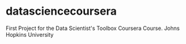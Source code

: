 # datasciencecoursera
First Project for the Data Scientist's Toolbox Coursera Course. Johns Hopkins University

